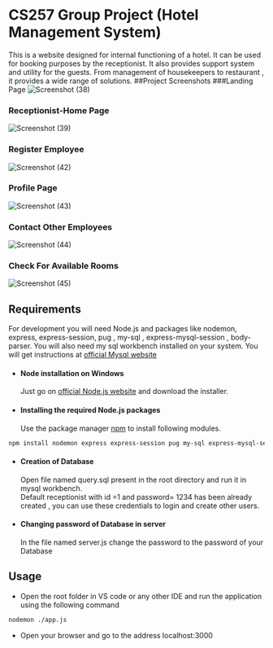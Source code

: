 # CS257 Group Project (Hotel Management System)

This is a website designed for internal functioning of a hotel. It can be used for booking purposes by the receptionist. It also provides support system and utility for the guests. From management of housekeepers to restaurant , it provides a wide range of solutions.
##Project Screenshots
###Landing Page
![Screenshot (38)](https://user-images.githubusercontent.com/87379004/180840399-ccd0057c-39fa-4514-a154-21d46faff9a3.png)
### Receptionist-Home Page
![Screenshot (39)](https://user-images.githubusercontent.com/87379004/180840431-c7d07e6d-1947-4148-9e32-ffe61ef61511.png)
### Register Employee
![Screenshot (42)](https://user-images.githubusercontent.com/87379004/180840443-f48f144e-b1cf-4608-befa-7db200ea12cc.png)
### Profile Page
![Screenshot (43)](https://user-images.githubusercontent.com/87379004/180840446-177d84f0-6ba8-46ae-84bd-0064c647e70f.png)
### Contact Other Employees
![Screenshot (44)](https://user-images.githubusercontent.com/87379004/180840449-55118449-f9e4-45d4-a5d7-ed43c9769fd9.png)
### Check For Available Rooms
![Screenshot (45)](https://user-images.githubusercontent.com/87379004/180840451-95c3854c-3b8b-40e8-885d-5bdfa8d91e24.png)


## Requirements
For development you will need Node.js and packages like nodemon, express, express-session, pug , my-sql , express-mysql-session , body-parser.
You will also need my sql workbench installed on your system. You will get instructions at [official Mysql website](https://docs.oracle.com/cd/E19078-01/mysql/mysql-workbench/wb-installing.html)

- #### Node installation on Windows

  Just go on [official Node.js website](https://nodejs.org/) and download the installer.
- #### Installing the required Node.js packages
  Use the package manager [npm](https://docs.npmjs.com/) to install following modules.

```bash
npm install nodemon express express-session pug my-sql express-mysql-session body-parser
```
- #### Creation of Database
  Open file named query.sql present in the root directory and run it in mysql workbench. \
 Default receptionist with id =1 and password= 1234 has been already created , you can use these credentials to login and create other users.
- #### Changing password of Database in server
  In the file named server.js change the password to the password of your Database
## Usage
- Open the root folder in VS code or any other IDE and run the application using the following command
```bash
nodemon ./app.js
```
- Open your browser and go to the address localhost:3000 

